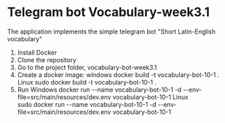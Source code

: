 
# Telegram bot Vocabulary-week3.1

The application implements the simple telegram bot "Short Latin-English vocabulary"

1) Install Docker
2) Clone the repository
3) Go to the project folder, vocabulary-bot-week3.1
4) Create a docker image:
     windows
       docker build -t vocabulary-bot-10-1 .
     Linux
       sudo docker build -t vocabulary-bot-10-1 .
5) Run
     Windows
      docker run --name vocabulary-bot-10-1 -d --env-file=src/main/resources/dev.env vocabulary-bot-10-1
     Linux   
      sudo docker run --name vocabulary-bot-10-1 -d --env-file=src/main/resources/dev.env vocabulary-bot-10-1